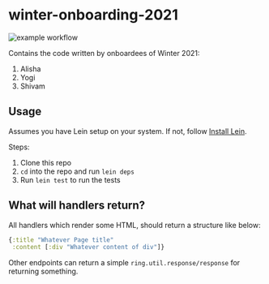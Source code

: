 # winter-onboarding-2021

![example workflow](https://github.com/nilenso/winter-onboarding-2021/actions/workflows/deploy-staging.yml/badge.svg)

Contains the code written by onboardees of Winter 2021:
1. Alisha
2. Yogi
3. Shivam

## Usage

Assumes you have Lein setup on your system. If not, follow [Install Lein](https://leiningen.org/#install).

Steps:
1. Clone this repo
2. `cd` into the repo and run `lein deps`
3. Run `lein test` to run the tests


## What will handlers return?

All handlers which render some HTML, should return a structure like below:
```clojure
{:title "Whatever Page title"
 :content [:div "Whatever content of div"]}
```

Other endpoints can return a simple `ring.util.response/response` for returning something.
